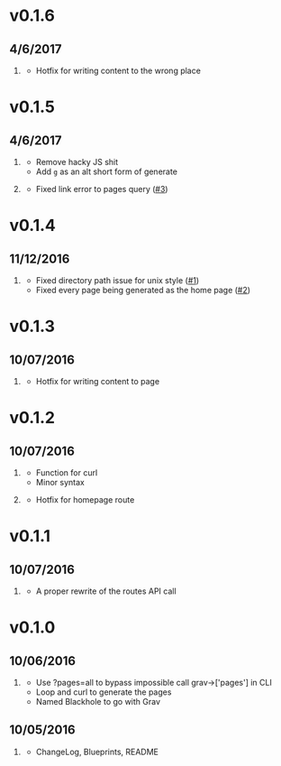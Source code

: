 # v0.1.6
## 4/6/2017

1. [](#bugfix)
    * Hotfix for writing content to the wrong place

# v0.1.5
## 4/6/2017

1. [](#improved)
    * Remove hacky JS shit
    * Add `g` as an alt short form of generate

1. [](#bugfix)
    * Fixed link error to pages query ([#3](https://github.com/barryanders/grav-plugin-blackhole/issues/1))

# v0.1.4
## 11/12/2016

1. [](#bugfix)
    * Fixed directory path issue for unix style ([#1](https://github.com/barryanders/grav-plugin-blackhole/issues/1))
    * Fixed every page being generated as the home page ([#2](https://github.com/barryanders/grav-plugin-blackhole/issues/2))

# v0.1.3
##  10/07/2016

1. [](#bugfix)
    * Hotfix for writing content to page

# v0.1.2
##  10/07/2016

1. [](#improved)
    * Function for curl
    * Minor syntax

1. [](#bugfix)
    * Hotfix for homepage route

# v0.1.1
##  10/07/2016

1. [](#improved)
    * A proper rewrite of the routes API call

# v0.1.0
##  10/06/2016

1. [](#new)
    * Use ?pages=all to bypass impossible call grav->['pages'] in CLI
    * Loop and curl to generate the pages
    * Named Blackhole to go with Grav

##  10/05/2016

1. [](#new)
    * ChangeLog, Blueprints, README
